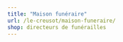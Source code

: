 ```yaml
---
title: "Maison funéraire"
url: /le-creusot/maison-funeraire/
shop: directeurs de funérailles
---
```


